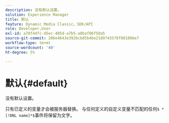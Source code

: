 ```yaml
---
description: 没有默认设置。
solution: Experience Manager
title: 默认
feature: Dynamic Media Classic，SDK/API
role: Developer,User
exl-id: a78f44fc-d5ec-485d-a7b5-a8baf06f50a5
source-git-commit: 206e4643e3926cb85b4be2189743578f88180be7
workflow-type: tm+mt
source-wordcount: '40'
ht-degree: 5%

---
```


# 默认{#default}

没有默认设置。

只有已定义的变量才会被服务器替换。 与任何定义的自定义变量不匹配的任何`$ *[!DNL name]*$`事件将保留为文字。
